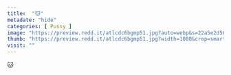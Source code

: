 ```yaml
---
title:  "🐱"
metadate: "hide"
categories: [ Pussy ]
image: "https://preview.redd.it/atlcdc6bgmp51.jpg?auto=webp&s=22a5e2d56e8629256e57d47555952f143460713e"
thumb: "https://preview.redd.it/atlcdc6bgmp51.jpg?width=1080&crop=smart&auto=webp&s=f523b72d19df8180851a6d895a6c1785362c7118"
visit: ""
---
```

🐱
